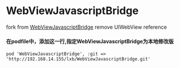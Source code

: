 WebViewJavascriptBridge 
=======================


fork from  [WebViewJavascriptBridge](https://www.facebook.com/mobile/messenger) remove UIWebView reference

#### 在podfile中，添加这一行,指定WebViewJavascriptBridge为本地修改版
`pod 'WebViewJavascriptBridge', :git => 'http://192.168.14.155/lxb/WebViewJavascriptBridge.git'`
